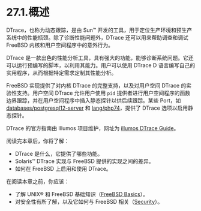 # 27.1.概述

DTrace，也称为动态跟踪，是由 Sun™ 开发的工具，用于定位生产环境和预生产系统中的性能瓶颈。除了诊断性能问题外，DTrace 还可以用来帮助调查和调试 FreeBSD 内核和用户空间程序中的意外行为。

DTrace 是一款出色的性能分析工具，具有强大的功能，能够诊断系统问题。它还可以运行预编写的脚本，以利用其能力。用户可以使用 DTrace D 语言编写自己的实用程序，从而根据特定需求定制其性能分析。

FreeBSD 实现提供了对内核 DTrace 的完整支持，以及对用户空间 DTrace 的实验性支持。用户空间 DTrace 允许用户使用 `pid` 提供者进行用户空间程序的函数边界跟踪，并在用户空间程序中插入静态探针以供后续跟踪。某些 Port，如 [databases/postgresql12-server](https://cgit.freebsd.org/ports/tree/databases/postgresql12-server/) 和 [lang/php74](https://cgit.freebsd.org/ports/tree/lang/php74/)，提供了 DTrace 选项以启用静态探针。

DTrace 的官方指南由 Illumos 项目维护，网址为 [illumos DTrace Guide](https://illumos.org/books/dtrace/bookinfo.html)。

阅读完本章后，你将了解：

* DTrace 是什么，它提供了哪些功能。
* Solaris™ DTrace 实现与 FreeBSD 提供的实现之间的差异。
* 如何在 FreeBSD 上启用和使用 DTrace。

在阅读本章之前，你应该：

* 了解 UNIX® 和 FreeBSD 基础知识（[FreeBSD Basics](https://docs.freebsd.org/en/books/handbook/basics/#basics)）。
* 对安全性有所了解，以及它如何与 FreeBSD 相关（[Security](https://docs.freebsd.org/en/books/handbook/security/#security)）。
